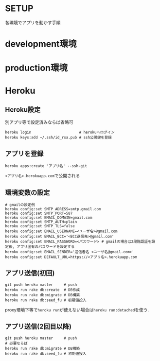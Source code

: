 # SETUP

各環境でアプリを動かす手順

# development環境

# production環境

# Heroku

## Heroku設定

別アプリ等で設定済みならば省略可

```
heroku login                      # herokuへログイン
heroku keys:add ~/.ssh/id_rsa.pub # ssh公開鍵を登録
```

## アプリを登録

```
heroku apps:create 'アプリ名' --ssh-git
```

`<アプリ名>.herokuapp.com`で公開される

## 環境変数の設定

```
# gmailの設定例
heroku config:set SMTP_ADRESS=smtp.gmail.com
heroku config:set SMTP_PORT=587
heroku config:set EMAIL_DOMAIN=gmail.com
heroku config:set SMTP_AUTH=plain
heroku config:set SMTP_TLS=false
heroku config:set EMAIL_USERNAME=<ユーザ名>@gmail.com
heroku config:set EMAIL_BCC='<BCC送信先>@gmail.com'
heroku config:set EMAIL_PASSWORD=<パスワード> # gmailの場合は2段階認証を設定後, アプリ固有のパスワードを設定する
heroku config:set EMAIL_SENDER='送信者名 <ユーザ名@gmail.com>'
heroku config:set DEFAULT_URL=https://<アプリ名>.herokuapp.com
```

## アプリ送信(初回)

```
git push heroku master     # push
heroku run rake db:create  # DB作成
heroku run rake db:migrate # DB構築
heroku run rake db:seed_fu # 初期値投入
```

proxy環境下等で`heroku run`が使えない場合は`heroku run:detached`を使う.

## アプリ送信(2回目以降)

```
git push heroku master     # push
# 必要ならば
heroku run rake db:migrate # DB構築
heroku run rake db:seed_fu # 初期値投入
```
